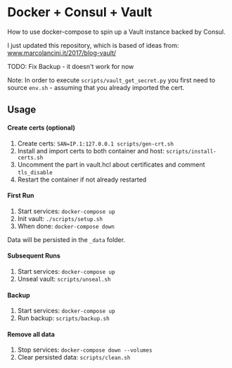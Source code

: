 # Docker + Consul + Vault

How to use docker-compose to spin up a Vault instance backed by Consul.

I just updated this repository, which is based of ideas from:
www.marcolancini.it/2017/blog-vault/

TODO: Fix Backup - it doesn't work for now

Note: In order to execute `scripts/vault_get_secret.py` you first need to source `env.sh` - assuming that you already imported the cert.
## Usage

#### Create certs (optional)

1. Create certs: `SAN=IP.1:127.0.0.1 scripts/gen-crt.sh`
2. Install and import certs to both container and host: `scripts/install-certs.sh`
3. Uncomment the part in vault.hcl about certificates and comment `tls_disable`
4. Restart the container if not already restarted 

#### First Run

1. Start services: `docker-compose up`
2. Init vault:     `./scripts/setup.sh`
3. When done:      `docker-compose down`

Data will be persisted in the `_data` folder.


#### Subsequent Runs

1. Start services: `docker-compose up`
2. Unseal vault:   `scripts/unseal.sh`


#### Backup

1. Start services: `docker-compose up`
2. Run backup:     `scripts/backup.sh`


#### Remove all data

1. Stop services: `docker-compose down --volumes`
2. Clear persisted data: `scripts/clean.sh`